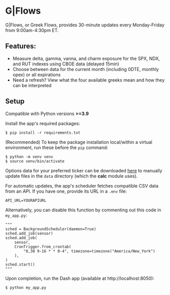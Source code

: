 # G|Flows

G|Flows, or Greek Flows, provides 30-minute updates every Monday-Friday from 9:00am-4:30pm ET.

## Features:

- Measure delta, gamma, vanna, and charm exposure for the SPX, NDX, and RUT indexes using CBOE data (delayed 15min)
- Choose between data for the current month (including 0DTE, monthly opex) or all expirations
- Need a refresh? View what the four available greeks mean and how they can be interpreted

## Setup

Compatible with Python versions **>=3.9**

Install the app's required packages:

```{.sourceCode .bash}
$ pip install -r requirements.txt
```

(Recommended) To keep the package installation local/within a virtual environment, run these before the `pip` command:

```{.sourceCode .bash}
$ python -m venv venv
$ source venv/bin/activate
```

Options data for your preferred ticker can be downloaded [here](https://www.cboe.com/delayed_quotes/cboe/quote_table) to manually update files in the `data` directory (which the **calc** module uses).

For automatic updates, the app's scheduler fetches compatible CSV data from an API. If you have one, provide its URL in a `.env` file:

```dosini
API_URL=YOURAPIURL
```

Alternatively, you can disable this function by commenting out this code in `my_app.py`:

```
"""
sched = BackgroundScheduler(daemon=True)
sched.add_job(sensor)
sched.add_job(
    sensor,
    CronTrigger.from_crontab(
        "0,30 9-16 * * 0-4", timezone=timezone("America/New_York")
    ),
)
sched.start()
"""
```

Upon completion, run the Dash app (available at http://localhost:8050):

```{.sourceCode .bash}
$ python my_app.py
```
